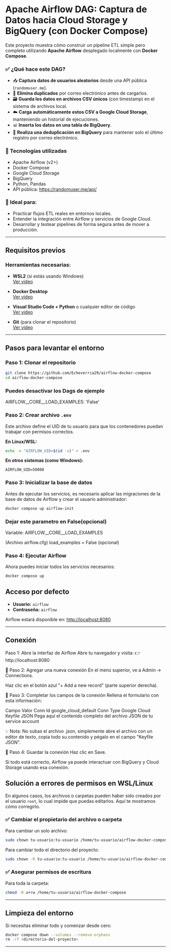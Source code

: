 # Apache Airflow DAG: Captura de Datos hacia Cloud Storage y BigQuery (con Docker Compose)

Este proyecto muestra cómo construir un pipeline ETL simple pero completo utilizando **Apache Airflow** desplegado localmente con **Docker Compose**.

### ✅ ¿Qué hace este DAG?

- 📥 **Captura datos de usuarios aleatorios** desde una API pública (`randomuser.me`).
- 🧹 **Elimina duplicados** por correo electrónico antes de cargarlos.
- 🗃️ **Guarda los datos en archivos CSV únicos** (con timestamp) en el sistema de archivos local.
- ☁️ **Carga automáticamente estos CSV a Google Cloud Storage**, manteniendo un historial de ejecuciones.
- 📊 **Inserta los datos en una tabla de BigQuery**.
- 🔁 **Realiza una deduplicación en BigQuery** para mantener solo el último registro por correo electrónico.

### 🚀 Tecnologías utilizadas

- Apache Airflow (v2+)
- Docker Compose
- Google Cloud Storage
- BigQuery
- Python, Pandas
- API pública: https://randomuser.me/api/

### 🧠 Ideal para:

- Practicar flujos ETL reales en entornos locales.
- Entender la integración entre Airflow y servicios de Google Cloud.
- Desarrollar y testear pipelines de forma segura antes de mover a producción.

---

## Requisitos previos

### Herramientas necesarias:

- **WSL2** (si estás usando Windows)  
  [Ver video](https://www.youtube.com/watch?v=nkwvDatrKGM&ab_channel=JashTechTV)

- **Docker Desktop**  
  [Ver video](https://www.youtube.com/watch?v=jiJFDwmWrWk&ab_channel=UskoKruM2010)

- **Visual Studio Code + Python** o cualquier editor de código  
  [Ver video](https://www.youtube.com/watch?v=1E44n9NL2gw&ab_channel=OssabaTech)

- **Git** (para clonar el repositorio)  
  [Ver video](https://www.youtube.com/watch?v=wVKyeLs0hfg&ab_channel=FerDaniele)

---

## Pasos para levantar el entorno

### Paso 1: Clonar el repositorio

```bash
git clone https://github.com/Echeverria29/airflow-docker-compose
cd airflow-docker-compose
```
### Puedes desactivar los Dags de ejemplo
AIRFLOW__CORE__LOAD_EXAMPLES: 'False'

### Paso 2: Crear archivo `.env`

Este archivo define el UID de tu usuario para que los contenedores puedan trabajar con permisos correctos.

**En Linux/WSL:**

```bash
echo -e "AIRFLOW_UID=$(id -u)" > .env
```

**En otros sistemas (como Windows):**

```env
AIRFLOW_UID=50000
```

### Paso 3: Inicializar la base de datos

Antes de ejecutar los servicios, es necesario aplicar las migraciones de la base de datos de Airflow y crear el usuario administrador:

```bash
docker compose up airflow-init
```
### Dejar este parametro en False(opcional)
Variable: AIRFLOW__CORE__LOAD_EXAMPLES

(Archivo airflow.cfg)
load_examples = False (opcional)

### Paso 4: Ejecutar Airflow

Ahora puedes iniciar todos los servicios necesarios:

```bash
docker compose up
```
## Acceso por defecto

- **Usuario:** `airflow`  
- **Contraseña:** `airflow`

Airflow estará disponible en: [http://localhost:8080](http://localhost:8080)

---
## Conexión

Paso 1: Abre la interfaz de Airflow
Abre tu navegador y visita:
👉 http://localhost:8080

📍 Paso 2: Agregar una nueva conexión
En el menú superior, ve a Admin → Connections.

Haz clic en el botón azul "+ Add a new record" (parte superior derecha).

📍 Paso 3: Completar los campos de la conexión
Rellena el formulario con esta información:

Campo	Valor
Conn Id	google_cloud_default
Conn Type	Google Cloud
Keyfile JSON	Pega aquí el contenido completo del archivo JSON de tu service account

💡 Nota: No subas el archivo .json, simplemente abre el archivo con un editor de texto, copia todo su contenido y pégalo en el campo "Keyfile JSON".

📍 Paso 4: Guardar la conexión
Haz clic en Save.

Si todo está correcto, Airflow ya puede interactuar con BigQuery y Cloud Storage usando esa conexión.


## Solución a errores de permisos en WSL/Linux

En algunos casos, los archivos o carpetas pueden haber sido creados por el usuario `root`, lo cual impide que puedas editarlos. Aquí te mostramos cómo corregirlo.

### ✅ Cambiar el propietario del archivo o carpeta

Para cambiar un solo archivo:

```bash
sudo chown tu-usuario:tu-usuario /home/tu-usuario/airflow-docker-compose/dags/basic_dag.py
```

Para cambiar todo el directorio del proyecto:

```bash
sudo chown -R tu-usuario:tu-usuario /home/tu-usuario/airflow-docker-compose
```

### ✅ Asegurar permisos de escritura

Para toda la carpeta:

```bash
chmod -R u+rw /home/tu-usuario/airflow-docker-compose
```
---

## Limpieza del entorno

Si necesitas eliminar todo y comenzar desde cero:

```bash
docker compose down --volumes --remove-orphans
rm -rf <directorio-del-proyecto>
```

---

